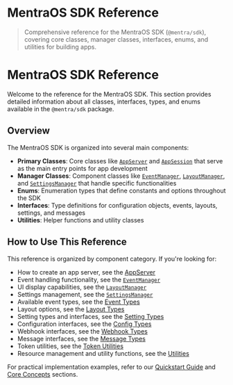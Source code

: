 # MentraOS SDK Reference

> Comprehensive reference for the MentraOS SDK (`@mentra/sdk`), covering core classes, manager classes, interfaces, enums, and utilities for building apps.

# MentraOS SDK Reference

Welcome to the reference for the MentraOS SDK. This section provides detailed information about all classes, interfaces, types, and enums available in the `@mentra/sdk` package.

## Overview

The MentraOS SDK is organized into several main components:

* **Primary Classes**: Core classes like [`AppServer`](/reference/app-server) and [`AppSession`](/reference/app-session) that serve as the main entry points for app development
* **Manager Classes**: Component classes like [`EventManager`](/reference/managers/event-manager), [`LayoutManager`](/reference/managers/layout-manager), and [`SettingsManager`](/reference/managers/settings-manager) that handle specific functionalities
* **Enums**: Enumeration types that define constants and options throughout the SDK
* **Interfaces**: Type definitions for configuration objects, events, layouts, settings, and messages
* **Utilities**: Helper functions and utility classes

## How to Use This Reference

This reference is organized by component category. If you're looking for:

* How to create an app server, see the [AppServer](/reference/app-server)
* Event handling functionality, see the [`EventManager`](/reference/managers/event-manager)
* UI display capabilities, see the [`LayoutManager`](/reference/managers/layout-manager)
* Settings management, see the [`SettingsManager`](/reference/managers/settings-manager)
* Available event types, see the [Event Types](/reference/interfaces/event-types)
* Layout options, see the [Layout Types](/reference/interfaces/layout-types)
* Setting types and interfaces, see the [Setting Types](/reference/interfaces/setting-types)
* Configuration interfaces, see the [Config Types](/reference/interfaces/config-types)
* Webhook interfaces, see the [Webhook Types](/reference/interfaces/webhook-types)
* Message interfaces, see the [Message Types](/reference/interfaces/message-types)
* Token utilities, see the [Token Utilities](/reference/token-utils)
* Resource management and utility functions, see the [Utilities](/reference/utilities)

For practical implementation examples, refer to our [Quickstart Guide](/quickstart) and [Core Concepts](/core-concepts) sections.
